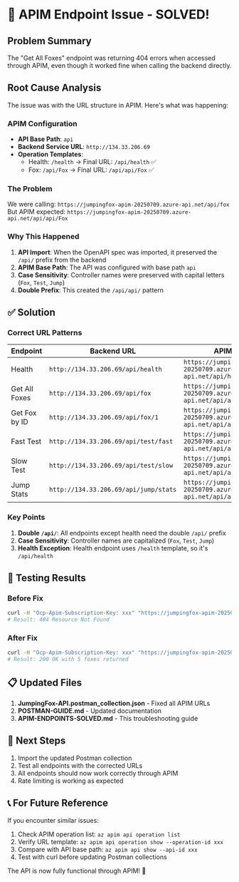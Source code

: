 # 🎉 APIM Endpoint Issue - SOLVED! 

## Problem Summary
The "Get All Foxes" endpoint was returning 404 errors when accessed through APIM, even though it worked fine when calling the backend directly.

## Root Cause Analysis
The issue was with the URL structure in APIM. Here's what was happening:

### APIM Configuration
- **API Base Path**: `api`
- **Backend Service URL**: `http://134.33.206.69`
- **Operation Templates**: 
  - Health: `/health` → Final URL: `/api/health` ✅
  - Fox: `/api/Fox` → Final URL: `/api/api/Fox` ✅

### The Problem
We were calling: `https://jumpingfox-apim-20250709.azure-api.net/api/fox`
But APIM expected: `https://jumpingfox-apim-20250709.azure-api.net/api/api/Fox`

### Why This Happened
1. **API Import**: When the OpenAPI spec was imported, it preserved the `/api/` prefix from the backend
2. **APIM Base Path**: The API was configured with base path `api`
3. **Case Sensitivity**: Controller names were preserved with capital letters (`Fox`, `Test`, `Jump`)
4. **Double Prefix**: This created the `/api/api/` pattern

## ✅ Solution

### Correct URL Patterns
| Endpoint | Backend URL | APIM URL |
|----------|-------------|----------|
| Health | `http://134.33.206.69/api/health` | `https://jumpingfox-apim-20250709.azure-api.net/api/health` |
| Get All Foxes | `http://134.33.206.69/api/fox` | `https://jumpingfox-apim-20250709.azure-api.net/api/api/Fox` |
| Get Fox by ID | `http://134.33.206.69/api/fox/1` | `https://jumpingfox-apim-20250709.azure-api.net/api/api/Fox/1` |
| Fast Test | `http://134.33.206.69/api/test/fast` | `https://jumpingfox-apim-20250709.azure-api.net/api/api/Test/fast` |
| Slow Test | `http://134.33.206.69/api/test/slow` | `https://jumpingfox-apim-20250709.azure-api.net/api/api/Test/slow` |
| Jump Stats | `http://134.33.206.69/api/jump/stats` | `https://jumpingfox-apim-20250709.azure-api.net/api/api/Jump/stats` |

### Key Points
1. **Double `/api/`**: All endpoints except health need the double `/api/` prefix
2. **Case Sensitivity**: Controller names are capitalized (`Fox`, `Test`, `Jump`)
3. **Health Exception**: Health endpoint uses `/health` template, so it's `/api/health`

## 🧪 Testing Results

### Before Fix
```bash
curl -H "Ocp-Apim-Subscription-Key: xxx" "https://jumpingfox-apim-20250709.azure-api.net/api/fox"
# Result: 404 Resource Not Found
```

### After Fix
```bash
curl -H "Ocp-Apim-Subscription-Key: xxx" "https://jumpingfox-apim-20250709.azure-api.net/api/api/Fox"
# Result: 200 OK with 5 foxes returned
```

## 📋 Updated Files
1. **JumpingFox-API.postman_collection.json** - Fixed all APIM URLs
2. **POSTMAN-GUIDE.md** - Updated documentation 
3. **APIM-ENDPOINTS-SOLVED.md** - This troubleshooting guide

## 🚀 Next Steps
1. Import the updated Postman collection
2. Test all endpoints with the corrected URLs
3. All endpoints should now work correctly through APIM
4. Rate limiting is working as expected

## 📞 For Future Reference
If you encounter similar issues:
1. Check APIM operation list: `az apim api operation list`
2. Verify URL template: `az apim api operation show --operation-id xxx`
3. Compare with API base path: `az apim api show --api-id xxx`
4. Test with curl before updating Postman collections

The API is now fully functional through APIM! 🎉
